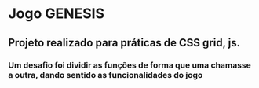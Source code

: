 # Jogo GENESIS

## Projeto realizado para práticas de CSS grid, js.

### Um desafio foi dividir as funções de forma que uma chamasse a outra, dando sentido as funcionalidades do jogo
